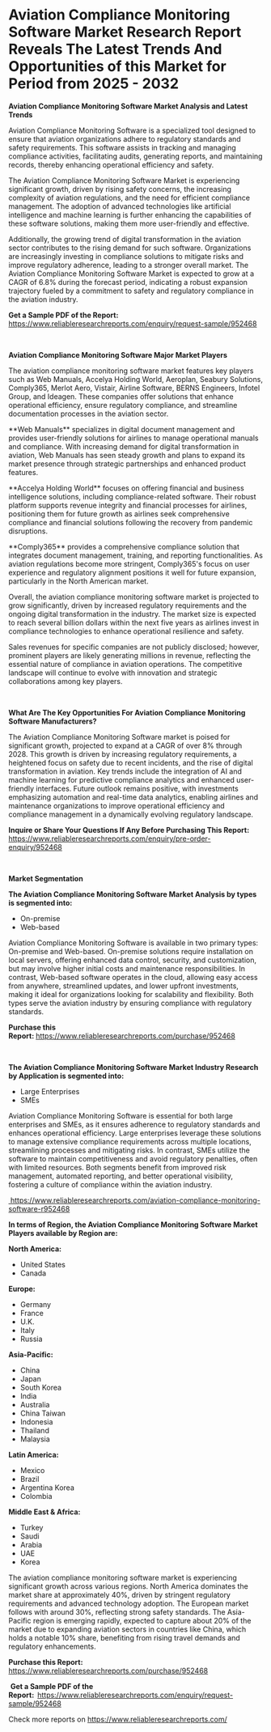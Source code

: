<p><h1>Aviation Compliance Monitoring Software Market Research Report Reveals The Latest Trends And Opportunities of this Market for Period from 2025 - 2032</h1></p><p><strong>Aviation Compliance Monitoring Software Market Analysis and Latest Trends</strong></p>
<p><p>Aviation Compliance Monitoring Software is a specialized tool designed to ensure that aviation organizations adhere to regulatory standards and safety requirements. This software assists in tracking and managing compliance activities, facilitating audits, generating reports, and maintaining records, thereby enhancing operational efficiency and safety. </p><p>The Aviation Compliance Monitoring Software Market is experiencing significant growth, driven by rising safety concerns, the increasing complexity of aviation regulations, and the need for efficient compliance management. The adoption of advanced technologies like artificial intelligence and machine learning is further enhancing the capabilities of these software solutions, making them more user-friendly and effective. </p><p>Additionally, the growing trend of digital transformation in the aviation sector contributes to the rising demand for such software. Organizations are increasingly investing in compliance solutions to mitigate risks and improve regulatory adherence, leading to a stronger overall market. The Aviation Compliance Monitoring Software Market is expected to grow at a CAGR of 6.8% during the forecast period, indicating a robust expansion trajectory fueled by a commitment to safety and regulatory compliance in the aviation industry.</p></p>
<p><strong>Get a Sample PDF of the Report:&nbsp;</strong> <a href="https://www.reliableresearchreports.com/enquiry/request-sample/952468?utm_campaign=2030&utm_medium=2&utm_source=Github&utm_content=ia&utm_term=07032025&utm_id=aviation-compliance-monitoring-software">https://www.reliableresearchreports.com/enquiry/request-sample/952468</a></p>
<p>&nbsp;</p>
<p><strong>Aviation Compliance Monitoring Software Major Market Players</strong></p>
<p><p>The aviation compliance monitoring software market features key players such as Web Manuals, Accelya Holding World, Aeroplan, Seabury Solutions, Comply365, Merlot Aero, Vistair, Airline Software, BERNS Engineers, Infotel Group, and Ideagen. These companies offer solutions that enhance operational efficiency, ensure regulatory compliance, and streamline documentation processes in the aviation sector.</p><p>**Web Manuals** specializes in digital document management and provides user-friendly solutions for airlines to manage operational manuals and compliance. With increasing demand for digital transformation in aviation, Web Manuals has seen steady growth and plans to expand its market presence through strategic partnerships and enhanced product features.</p><p>**Accelya Holding World** focuses on offering financial and business intelligence solutions, including compliance-related software. Their robust platform supports revenue integrity and financial processes for airlines, positioning them for future growth as airlines seek comprehensive compliance and financial solutions following the recovery from pandemic disruptions.</p><p>**Comply365** provides a comprehensive compliance solution that integrates document management, training, and reporting functionalities. As aviation regulations become more stringent, Comply365's focus on user experience and regulatory alignment positions it well for future expansion, particularly in the North American market.</p><p>Overall, the aviation compliance monitoring software market is projected to grow significantly, driven by increased regulatory requirements and the ongoing digital transformation in the industry. The market size is expected to reach several billion dollars within the next five years as airlines invest in compliance technologies to enhance operational resilience and safety. </p><p>Sales revenues for specific companies are not publicly disclosed; however, prominent players are likely generating millions in revenue, reflecting the essential nature of compliance in aviation operations. The competitive landscape will continue to evolve with innovation and strategic collaborations among key players.</p></p>
<p>&nbsp;</p>
<p><strong>What Are The Key Opportunities For Aviation Compliance Monitoring Software Manufacturers?</strong></p>
<p><p>The Aviation Compliance Monitoring Software market is poised for significant growth, projected to expand at a CAGR of over 8% through 2028. This growth is driven by increasing regulatory requirements, a heightened focus on safety due to recent incidents, and the rise of digital transformation in aviation. Key trends include the integration of AI and machine learning for predictive compliance analytics and enhanced user-friendly interfaces. Future outlook remains positive, with investments emphasizing automation and real-time data analytics, enabling airlines and maintenance organizations to improve operational efficiency and compliance management in a dynamically evolving regulatory landscape.</p></p>
<p><strong>Inquire or Share Your Questions If Any Before Purchasing This Report:</strong> <a href="https://www.reliableresearchreports.com/enquiry/pre-order-enquiry/952468?utm_campaign=2030&utm_medium=2&utm_source=Github&utm_content=ia&utm_term=07032025&utm_id=aviation-compliance-monitoring-software">https://www.reliableresearchreports.com/enquiry/pre-order-enquiry/952468</a></p>
<p>&nbsp;</p>
<p><strong>Market Segmentation</strong></p>
<p><strong>The Aviation Compliance Monitoring Software Market Analysis by types is segmented into:</strong></p>
<p><ul><li>On-premise</li><li>Web-based</li></ul></p>
<p><p>Aviation Compliance Monitoring Software is available in two primary types: On-premise and Web-based. On-premise solutions require installation on local servers, offering enhanced data control, security, and customization, but may involve higher initial costs and maintenance responsibilities. In contrast, Web-based software operates in the cloud, allowing easy access from anywhere, streamlined updates, and lower upfront investments, making it ideal for organizations looking for scalability and flexibility. Both types serve the aviation industry by ensuring compliance with regulatory standards.</p></p>
<p><strong>Purchase this Report:&nbsp;</strong><a href="https://www.reliableresearchreports.com/purchase/952468?utm_campaign=2030&utm_medium=2&utm_source=Github&utm_content=ia&utm_term=07032025&utm_id=aviation-compliance-monitoring-software">https://www.reliableresearchreports.com/purchase/952468</a></p>
<p>&nbsp;</p>
<p><strong>The Aviation Compliance Monitoring Software Market Industry Research by Application is segmented into:</strong></p>
<p><ul><li>Large Enterprises</li><li>SMEs</li></ul></p>
<p><p>Aviation Compliance Monitoring Software is essential for both large enterprises and SMEs, as it ensures adherence to regulatory standards and enhances operational efficiency. Large enterprises leverage these solutions to manage extensive compliance requirements across multiple locations, streamlining processes and mitigating risks. In contrast, SMEs utilize the software to maintain competitiveness and avoid regulatory penalties, often with limited resources. Both segments benefit from improved risk management, automated reporting, and better operational visibility, fostering a culture of compliance within the aviation industry.</p></p>
<p><a href="https://www.reliableresearchreports.com/aviation-compliance-monitoring-software-r952468?utm_campaign=2030&utm_medium=2&utm_source=Github&utm_content=ia&utm_term=07032025&utm_id=aviation-compliance-monitoring-software">&nbsp;https://www.reliableresearchreports.com/aviation-compliance-monitoring-software-r952468</a></p>
<p><strong>In terms of Region, the Aviation Compliance Monitoring Software Market Players available by Region are:</strong></p>
<p>
    <p> <strong> North America: </strong>
        <ul>
            <li>United States</li>
            <li>Canada</li>
        </ul>
        </p> 
    <p> <strong> Europe: </strong>
        <ul>
            <li>Germany</li>
            <li>France</li>
            <li>U.K.</li>
            <li>Italy</li>
            <li>Russia</li>
        </ul>
        </p> 
    <p> <strong> Asia-Pacific: </strong>
        <ul>
            <li>China</li>
            <li>Japan</li>
            <li>South Korea</li>
            <li>India</li>
            <li>Australia</li>
            <li>China Taiwan</li>
            <li>Indonesia</li>
            <li>Thailand</li>
            <li>Malaysia</li>
        </ul>
        </p> 
    <p> <strong> Latin America: </strong>
        <ul>
            <li>Mexico</li>
            <li>Brazil</li>
            <li>Argentina Korea</li>
            <li>Colombia</li>
        </ul>
        </p> 
    <p> <strong> Middle East & Africa: </strong>
        <ul>
            <li>Turkey</li>
            <li>Saudi</li>
            <li>Arabia</li>
            <li>UAE</li>
            <li>Korea</li>
        </ul>
    </p>
    </p>
<p><p>The aviation compliance monitoring software market is experiencing significant growth across various regions. North America dominates the market share at approximately 40%, driven by stringent regulatory requirements and advanced technology adoption. The European market follows with around 30%, reflecting strong safety standards. The Asia-Pacific region is emerging rapidly, expected to capture about 20% of the market due to expanding aviation sectors in countries like China, which holds a notable 10% share, benefiting from rising travel demands and regulatory enhancements.</p></p>
<p><strong>Purchase this Report: </strong><a href="https://www.reliableresearchreports.com/purchase/952468?utm_campaign=2030&utm_medium=2&utm_source=Github&utm_content=ia&utm_term=07032025&utm_id=aviation-compliance-monitoring-software">https://www.reliableresearchreports.com/purchase/952468</a></p>
<p>&nbsp;<strong>Get a Sample PDF of the Report:&nbsp;&nbsp;</strong><a href="https://www.reliableresearchreports.com/enquiry/request-sample/952468?utm_campaign=2030&utm_medium=2&utm_source=Github&utm_content=ia&utm_term=07032025&utm_id=aviation-compliance-monitoring-software">https://www.reliableresearchreports.com/enquiry/request-sample/952468</a></p>
<p><strong></strong></p>
<p>Check more reports on <a href="https://www.reliableresearchreports.com/?utm_campaign=2030&utm_medium=2&utm_source=Github&utm_content=ia&utm_term=07032025&utm_id=aviation-compliance-monitoring-software">https://www.reliableresearchreports.com/</a></p>